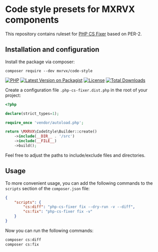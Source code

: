 # Code style presets for MXRVX components

This repository contains ruleset for [PHP CS Fixer](https://github.com/PHP-CS-Fixer/PHP-CS-Fixer) based on PER-2.

## Installation and configuration

Install the package via composer:

```
composer require --dev mxrvx/code-style
```

[![PHP](https://img.shields.io/packagist/php-v/mxrvx/code-style.svg?style=flat-square&logo=php)](https://packagist.org/packages/mxrvx/code-style)
[![Latest Version on Packagist](https://img.shields.io/packagist/v/mxrvx/code-style.svg?style=flat-square&logo=packagist)](https://packagist.org/packages/mxrvx/code-style)
[![License](https://img.shields.io/packagist/l/mxrvx/code-style.svg?style=flat-square)](LICENSE)
[![Total Downloads](https://img.shields.io/packagist/dt/mxrvx/code-style.svg?style=flat-square)](https://packagist.org/packages/mxrvx/code-style)

Create a configuration file `.php-cs-fixer.dist.php` in the root of your project:

```php
<?php

declare(strict_types=1);

require_once 'vendor/autoload.php';

return \MXRVX\CodeStyle\Builder::create()
    ->include(__DIR__ . '/src')
    ->include(__FILE__)
    ->build();
```

Feel free to adjust the paths to include/exclude files and directories.

## Usage

To more convenient usage, you can add the following commands to the `scripts` section of the `composer.json` file:

```json
{
    "scripts": {
        "cs:diff": "php-cs-fixer fix --dry-run -v --diff",
        "cs:fix": "php-cs-fixer fix -v"
    }
}
```

Now you can run the following commands:

```bash
composer cs:diff
composer cs:fix
```
